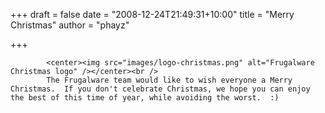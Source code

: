 
+++
draft = false
date = "2008-12-24T21:49:31+10:00"
title = "Merry Christmas"
author = "phayz"

+++

            <center><img src="images/logo-christmas.png" alt="Frugalware Christmas logo" /></center><br />
            The Frugalware team would like to wish everyone a Merry Christmas.  If you don't celebrate Christmas, we hope you can enjoy the best of this time of year, while avoiding the worst.  :)
            
        